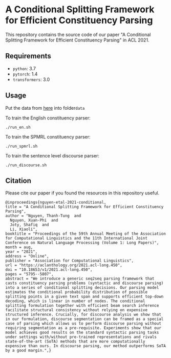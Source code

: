 # A Conditional Splitting Framework for Efficient Constituency Parsing
This repository contains the source code of our paper "A Conditional Splitting Framework for Efficient Constituency Parsing" in ACL 2021.
## Requirements
* `python`: 3.7
* `pytorch`: 1.4
* `transformers`: 3.0

## Usage
Put the data from [here](https://github.com/nikitakit/self-attentive-parser/tree/master/data) into folder```data```

To train the English constituency parser:

    ./run_en.sh

To train the SPMRL constituency parser:

    ./run_spmrl.sh
    
To train the sentence level discourse parser:
 
    ./run_discourse.sh


  
## Citation
Please cite our paper if you found the resources in this repository useful.

    @inproceedings{nguyen-etal-2021-conditional,
    title = "A Conditional Splitting Framework for Efficient Constituency Parsing",
    author = "Nguyen, Thanh-Tung  and
      Nguyen, Xuan-Phi  and
      Joty, Shafiq  and
      Li, Xiaoli",
    booktitle = "Proceedings of the 59th Annual Meeting of the Association for Computational Linguistics and the 11th International Joint Conference on Natural Language Processing (Volume 1: Long Papers)",
    month = aug,
    year = "2021",
    address = "Online",
    publisher = "Association for Computational Linguistics",
    url = "https://aclanthology.org/2021.acl-long.450",
    doi = "10.18653/v1/2021.acl-long.450",
    pages = "5795--5807",
    abstract = "We introduce a generic seq2seq parsing framework that casts constituency parsing problems (syntactic and discourse parsing) into a series of conditional splitting decisions. Our parsing model estimates the conditional probability distribution of possible splitting points in a given text span and supports efficient top-down decoding, which is linear in number of nodes. The conditional splitting formulation together with efficient beam search inference facilitate structural consistency without relying on expensive structured inference. Crucially, for discourse analysis we show that in our formulation, discourse segmentation can be framed as a special case of parsing which allows us to perform discourse parsing without requiring segmentation as a pre-requisite. Experiments show that our model achieves good results on the standard syntactic parsing tasks under settings with/without pre-trained representations and rivals state-of-the-art (SoTA) methods that are more computationally expensive than ours. In discourse parsing, our method outperforms SoTA by a good margin.",}
